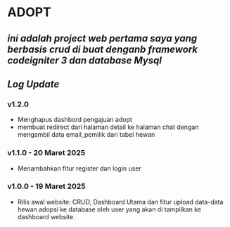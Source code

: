 # ADOPT

##  *ini adalah project web pertama saya yang berbasis crud di buat denganb framework codeigniter 3 dan database Mysql*

## *Log Update*

### v1.2.0
- Menghapus dashbord pengajuan adopt
- membuat redirect dari halaman detail ke halaman chat dengan mengambil data email_pemilik dari tabel hewan

### v1.1.0 - 20 Maret 2025
- Menambahkan fitur register dan login user 


### v1.0.0 - 19 Maret 2025
- Rilis awal website: CRUD, Dashboard Utama dan fitur upload data-data hewan adopsi ke database oleh user yang akan di tampilkan ke dashboard website.
